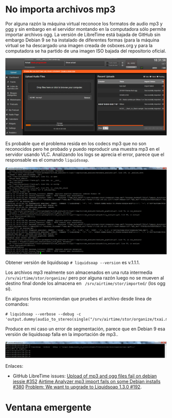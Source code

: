 # No importa archivos mp3

Por alguna razón la máquina virtual reconoce los formatos de audio mp3 y [ogg](https://es.wikipedia.org/wiki/Ogg) y sin embargo en el servidor montando en la computadora sólo permite importar archivos ogg. La versión de LibreTime está bajada de GitHub sin embargo Debian 9 se ha instalado de diferentes formas (para la máquina virtual se ha descargado una imagen creada de osboxes.org y para la computadora se ha partido de una imagen ISO bajada del repositorio oficial.

![](../img/problemas_comunes/01.png)

Es probable que el problema resida en los codecs mp3 que no son reconocidos pero he probado y puedo reproducir una muestra mp3 en el servidor usando VLC. Analizando los logs se aprecia el error, parece que el responsable es el comando `liquidsoap`.

![](../img/problemas_comunes/02.png)

Obtener versión de liquidsoap `# liquidsoap --version` es v.1.1.1.

Los archivos mp3 realmente son almacenados en una ruta intermedia `/srv/airtime/stor/organize/` pero por alguna razón luego no se mueven al destino final donde los almacena en ` /srv/airtime/stor/imported/` (los ogg si).

En algunos foros recomiendan que pruebes el archivo desde línea de comandos:

```
# liquidsoap --verbose --debug -c 'output.dummy(audio_to_stereo(single("/srv/airtime/stor/organize/txai.mp3")))'
```

Produce en mi caso un error de segmentación, parece que en Debian 9 esa versión de liquidsoap falla en la importación de mp3..

![](../img/problemas_comunes/03.png)

Enlaces:

* GitHub LibreTime issues: [Upload of mp3 and ogg files fail on debian jessie #352](https://github.com/LibreTime/libretime/issues/352) [Airtime Analyzer mp3 import fails on some Debian installs #380](https://github.com/LibreTime/libretime/issues/380) [Problem: We want to upgrade to Liquidsoap 1.3.0 #192](https://github.com/LibreTime/libretime/issues/192).

# Ventana emergente 
